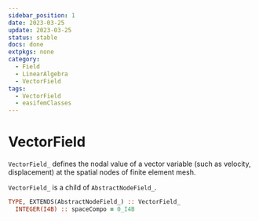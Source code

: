 ```yaml
---
sidebar_position: 1
date: 2023-03-25 
update: 2023-03-25  
status: stable 
docs: done
extpkgs: none
category: 
  - Field
  - LinearAlgebra
  - VectorField
tags:
  - VectorField
  - easifemClasses
---
```


# VectorField

`VectorField_` defines the nodal value of a vector variable (such as velocity, displacement) at the spatial nodes of finite element mesh.

`VectorField_` is a child of `AbstractNodeField_`.

```fortran
TYPE, EXTENDS(AbstractNodeField_) :: VectorField_
  INTEGER(I4B) :: spaceCompo = 0_I4B
```
